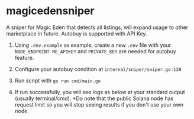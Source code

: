 # magicedensniper
A sniper for Magic Eden that detects all listings, will expand usage to other marketplace in future. Autobuy is supported with API Key.

1. Using `.env.example` as example, create a new `.env` file with your `NODE_ENDPOINT`. `ME_APIKEY` and `PRIVATE_KEY` are needed for autobuy feature.

2. Configure your autobuy condition at `internal/sniper/sniper.go:120`

3. Run script with `go run cmd/main.go`

4. If run successfully, you will see logs as below at your standard output (usually terminal/cmd).
*Do note that the public Solana node has request limit so you will stop seeing results if you don't use your own node.
